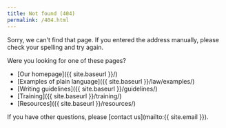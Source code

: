 ```yaml
---
title: Not found (404)
permalink: /404.html
---
```


Sorry, we can't find that page. If you entered the address manually, please check your spelling and try again.

Were you looking for one of these pages?

- [Our homepage]({{ site.baseurl }}/)
- [Examples of plain language]({{ site.baseurl }}/law/examples/)
- [Writing guidelines]({{ site.baseurl }}/guidelines/)
- [Training]({{ site.baseurl }}/training/)
- [Resources]({{ site.baseurl }}/resources/)

If you have other questions, please [contact us](mailto:{{ site.email }}).
